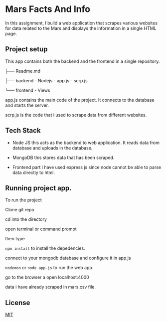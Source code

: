 # Mars Facts And Info

In this assignment, I build a web application that scrapes various websites for data related to the Mars and displays the information in a single HTML page. 


## Project setup

This app contains both the backend and the frontend in a single repository.

├── Readme.md

├── backend - Nodejs - app.js - scrp.js

└── frontend - Views

app.js contains the main code of the project. It connects to the database and starts the server.


scrp.js is the code that i used to scrape data from different websites.



## Tech Stack

* Node JS this acts as the backend to web application. It reads data from database and uploads in the database.

* MongoDB this stores data that has been scraped.

* Frontend part i have used express js since node cannot be able to parse data directly to html.

## Running project app.
To run the project 

Clone git repo

cd into the directory

open terminal or command prompt

then type

`npm install` to install the depedencies.

connect to your mongodb database and configure it in app.js

`nodemon` or `node app.js` to run the web app.

go to the browser a open localhost:4000

data i have already scraped in mars.csv file.

## License
[MIT](https://choosealicense.com/licenses/mit/)
